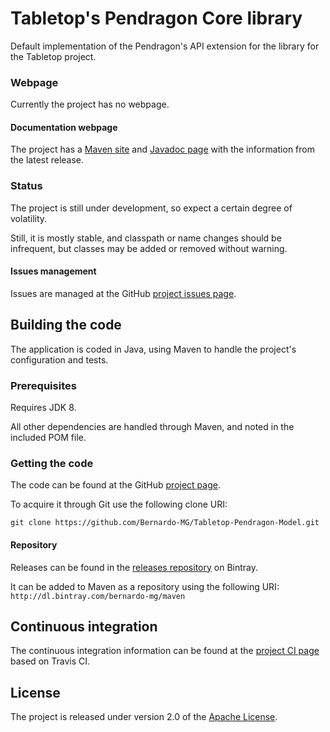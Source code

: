 # Tabletop's Pendragon Core library
Default implementation of the Pendragon's API extension for the library for the Tabletop project.

### Webpage
Currently the project has no webpage.

#### Documentation webpage
The project has a [Maven site][] and [Javadoc page][] with the information from the
latest release.

### Status
The project is still under development, so expect a certain degree of volatility.

Still, it is mostly stable, and classpath or name changes should be infrequent, but classes may be added or removed without warning.

#### Issues management
Issues are managed at the GitHub [project issues page][].

## Building the code
The application is coded in Java, using Maven to handle the project's configuration and tests.

### Prerequisites
Requires JDK 8.

All other dependencies are handled through Maven, and noted in the included POM file.

### Getting the code
The code can be found at the GitHub [project page][].

To acquire it through Git use the following clone URI:

`git clone https://github.com/Bernardo-MG/Tabletop-Pendragon-Model.git`

#### Repository
Releases can be found in the [releases repository][] on Bintray.

It can be added to Maven as a repository using the following URI:
`http://dl.bintray.com/bernardo-mg/maven`

## Continuous integration
The continuous integration information can be found at the [project CI page][] based on Travis CI.

## License
The project is released under version 2.0 of the [Apache License][].

[Apache License]: http://www.apache.org/licenses/LICENSE-2.0
[Javadoc page]: http://docs.wandrell.com/maven/tabletop-pendragon-model/apidocs
[Maven site]: http://docs.wandrell.com/maven/tabletop-pendragon-model
[project CI page]: https://travis-ci.org/Bernardo-MG/Tabletop-Pendragon-Model
[project issues page]: https://github.com/Bernardo-MG/Tabletop-Pendragon-Model/issues
[project page]: http://github.com/Bernardo-MG/Tabletop-Pendragon-Model
[releases repository]: http://dl.bintray.com/bernardo-mg/tabletop-pendragon-model